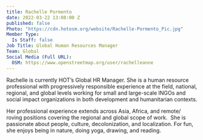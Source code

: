 ```yaml
---
title: Rachelle Pormento
date: 2022-03-22 13:08:00 Z
published: false
Photo: "https://cdn.hotosm.org/website/Rachelle-Pormento_Pic.jpg"
Member Type:
  Is Staff: false
Job Title: Global Human Resources Manager
Team: Global
Social Media (Full URL):
  OSM: https://www.openstreetmap.org/user/rachelleanne
---
```


Rachelle is currently HOT’s Global HR Manager. She is a human resource professional with progressively responsible experience at the field, national, regional, and global levels working for small and large-scale INGOs and social impact organizations in both development and humanitarian contexts. 

Her professional experience extends across Asia, Africa, and remote/ roving positions covering the regional and global scope of work.  She is passionate about people, culture, decolonization, and localization. For fun, she enjoys being in nature, doing yoga, drawing, and reading.
